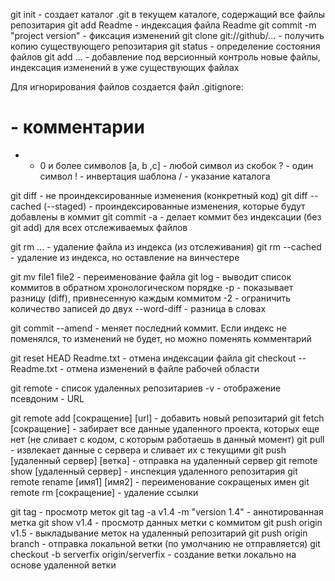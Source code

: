 git init - создает каталог .git в текущем каталоге, содержащий все файлы репозитария
git add Readme - индексация файла Readme
git commit -m "project version" - фиксация изменений
git clone git://github/... - получить копию существующего репозитария
git status - определение состояния файлов
git add ... - добавление под версионный контроль новые файлы, индексация изменений в уже существующих файлах

Для игнорирования файлов создается файл .gitignore:
# - комментарии 
* - 0 и более символов
[a, b ,c] - любой символ из скобок
? - один символ
! - инвертация шаблона
/ - указание каталога

git diff - не проиндексированные изменения (конкретный код)
git diff --cached (--staged) - проиндексированные изменения, которые будут добавлены в коммит
git commit -a - делает коммит без индексации (без git add) для всех отслеживаемых файлов

git rm ... - удаление файла из индекса (из отслеживания)
git rm --cached - удаление из индекса, но оставление на винчестере

git mv file1 file2 - переименование файла
git log - выводит список коммитов в обратном хронологическом порядке
     -p - показывает разницу (diff), привнесенную каждым коммитом
	 -2 - ограничить количество записей до двух
	 --word-diff - разница в словах
	 
git commit --amend - меняет последний коммит. Если индекс не поменялся, то изменений не будет, но можно поменять комментарий

git reset HEAD Readme.txt - отмена индексации файла
git checkout --Readme.txt - отмена изменений в файле рабочей области

git remote - список удаленных репозитариев
	 -v - отображение псевдоним - URL

git remote add [сокращение] [url] - добавить новый репозитарий
git fetch [сокращение] - забирает все данные удаленного проекта, которых еще нет (не сливает с кодом, с которым работаешь в данный момент)
git pull - извлекает данные с сервера и сливает их с текущими
git push [удаленный сервер] [ветка] - отправка на удаленный сервер
git remote show [удаленный сервер] - инспекция удаленного репозитария
git remote rename [имя1] [имя2] - переименование сокращеных имен
git remote rm [сокращение] - удаление ссылки

git tag - просмотр меток
git tag -a v1.4 -m "version 1.4" - аннотированная метка
git show v1.4 - просмотр данных метки с коммитом
git push origin v1.5 - выкладывание меток на удаленный репозитарий
git push origin branch - отправка локальной ветки (по умолчанию не отправляется)
git checkout -b serverfix origin/serverfix - создание ветки локально на основе удаленной ветки